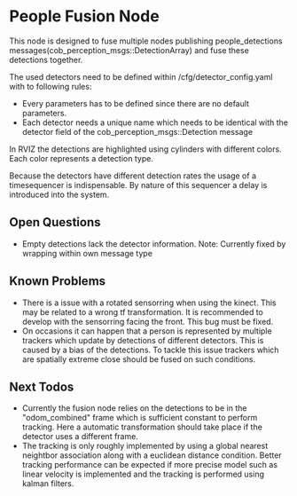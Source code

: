 # People Fusion Node
This node is designed to fuse multiple nodes publishing people_detections messages(cob_perception_msgs::DetectionArray) and fuse these detections together.

The used detectors need to be defined within /cfg/detector_config.yaml with to following rules:
- Every parameters has to be defined since there are no default parameters.
- Each detector needs a unique name which needs to be identical with the detector field of the cob_perception_msgs::Detection message

In RVIZ the detections are highlighted using cylinders with different colors. Each color represents a detection type.

Because the detectors have different detection rates the usage of a timesequencer is indispensable. By nature of this sequencer a delay is introduced into the system.

## Open Questions
- Empty detections lack the detector information. Note: Currently fixed by wrapping within own message type

## Known Problems
- There is a issue with a rotated sensorring when using the kinect. This may be related to a wrong tf transformation. It is recommended to develop with the sensorring facing the front. This bug must be fixed.
- On occasions it can happen that a person is represented by multiple trackers which update by detections of different detectors. This is caused by a bias of the detections. To tackle this issue trackers which are spatially extreme close should be fused on such conditions.

## Next Todos
- Currently the fusion node relies on the detections to be in the "odom_combined" frame which is sufficient constant to perform tracking. Here a automatic transformation should take place if the detector uses a different frame.
- The tracking is only roughly implemented by using a global nearest neightbor association along with a euclidean distance condition. Better tracking performance can be expected if more precise model such as linear velocity is implemented and the tracking is performed using kalman filters.
